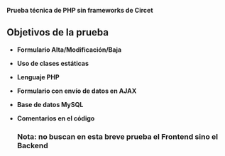 **Prueba técnica de PHP sin frameworks de Circet**
## Objetivos de la prueba
- **Formulario Alta/Modificación/Baja**
- **Uso de clases estáticas**
- **Lenguaje PHP**
- **Formulario con envío de datos en AJAX**
- **Base de datos MySQL**
- **Comentarios en el código**

  ### Nota: no buscan en esta breve prueba el Frontend sino el Backend
